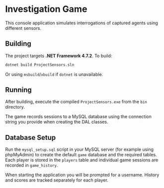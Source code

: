 # Investigation Game

This console application simulates interrogations of captured agents using different sensors.

## Building

The project targets **.NET Framework 4.7.2**. To build:

```sh
dotnet build ProjectSensors.sln
```

Or using `msbuild`/`xbuild` if `dotnet` is unavailable.

## Running

After building, execute the compiled `ProjectSensors.exe` from the `bin` directory.

The game records sessions to a MySQL database using the connection string you provide when creating the DAL classes.

## Database Setup

Run the `mysql_setup.sql` script in your MySQL server (for example using phpMyAdmin) to create the default `game` database and the required tables. Each player is stored in the `players` table and individual game sessions are recorded in `game_history`.

When starting the application you will be prompted for a username. History and scores are tracked separately for each player.
